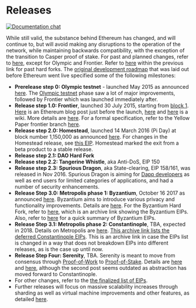 # Releases

[![Documentation chat](https://img.shields.io/badge/gitter-Docs%20chat-4AB495.svg)](https://gitter.im/ethereum/documentation)

While still valid, the substance behind Ethereum has changed, and will continue to, but will avoid making any disruptions to the operation of the network, while maintaining backwards compatibility, with the exception of the transition to Casper proof of stake. For past and planned changes, refer to [here](https://github.com/ethereum/EIPs/blob/master/README.md), except for Olympic and Frontier. Refer to [here](https://github.com/ethereum/EIPs/blob/master/README.md#past-hard-forks) within the previous link for past hard forks. The [original development roadmap](https://blog.ethereum.org/2015/03/03/ethereum-launch-process/) that was laid out before Ethereum went live specified some of the following milestones:

<!-- TODO: Update or remove -->

-   **Prerelease step 0: Olympic testnet** - launched May 2015 as announced [here](https://blog.ethereum.org/2015/05/09/olympic-frontier-pre-release/).  The [Olympic testnet](http://ethdocs.org/en/latest/introduction/olympic-testnet) phase saw a lot of major improvements, followed by Frontier which was launched immediately after. 
-   **Release step 1.0: Frontier**, launched 30 July 2015, starting from [block 1](https://etherscan.io/block/1). [Here](https://blog.ethereum.org/2015/07/27/final-steps/) is an Ethereum blog post just before the launch, [here](https://blog.ethereum.org/2015/05/02/the-end-of-the-beginning/) and [here](https://ethereum.gitbooks.io/frontier-guide/content/frontier.html) is a wiki. More details are [here](http://ethdocs.org/en/latest/introduction/history-of-ethereum.html#the-ethereum-frontier-launch). For a formal specification, refer to the Yellow Paper frontier branch [here](https://github.com/ethereum/yellowpaper/tree/frontier).
-   **Release step 2.0: Homestead**, launched 14 March 2016 (Pi Day) at block number 1,150,000 as announced [here](https://blog.ethereum.org/2016/02/29/homestead-release/). For changes in the Homestead release, see [this EIP](https://github.com/ethereum/EIPs/blob/master/EIPS/eip-2.md). Homestead marked the exit from a beta product to a stable release.
-   **Release step 2.1: DAO Hard Fork**
-   **Release step 2.2: Tangerine Whistle**, aka Anti-DoS, EIP 150
-   **Release step 2.3: Spurious Dragon**, aka State-clearing, EIP 158/161, was released in Nov 2016. Spurious Dragon is aiming for [Dapp developers](../fundamentals/dapp-developer-resources.md) as well as end users for limited categories of applications, and had a number of security enhancements.  
-   **Release Step 3.0: Metropolis phase 1: Byzantium**, October 16 2017 as announced [here](https://blog.ethereum.org/2017/10/12/byzantium-hf-announcement/). Byzantium aims to introduce various privacy and functionality improvements. Details are [here](https://github.com/ethereum/EIPs#accepted-eips-planned-for-adoption-in-the-byzantium-metropolis-hard-fork). For the Byzantium Hard Fork, refer to [here](https://web.archive.org/web/20171026151615/https://github.com/ethereum/EIPs#accepted-eips-planned-for-adoption-in-the-byzantium-metropolis-hard-fork), which is an archive link showing the Byzantium EIPs. Also, refer to [here](../roadmap/byzantium-hard-fork-changes.md) for a quick summary of Byzantium EIPs. 
-   **Release Step 3.1: Metropolis phase 2: Constantinople**, TBA, expected in 2018. Details on Metropolis are [here](https://github.com/ethereum/EIPs#deferred-eips-adoption-postponed-until-the-constantinople-metropolis-hard-fork). [This archive link lists the deferred Constantinople EIPs](https://web.archive.org/web/20180103233351/https://github.com/ethereum/EIPS#deferred-eips-adoption-postponed-until-the-constantinople-metropolis-hard-fork). This is an archive link in case the EIPs list is changed in a way that does not breakdown EIPs into different releases, as is the case up until now.
-   **Release Step Four: Serenity**, TBA. Serenity is meant to move from consensus through [Proof-of-Work](Ethash) to [Proof-of-Stake](../concepts/proof-of-stake-faqs.md). Details are [here](https://blog.ethereum.org/2016/03/05/serenity-poc2/) and [here](https://blog.ethereum.org/2015/12/24/understanding-serenity-part-i-abstraction/), although the second post seems outdated as abstraction has moved forward to Constantinople.
-   For other changes, refer to the [the finalized list of EIPs](https://github.com/ethereum/EIPS#finalized-eips-standards-that-have-been-adopted). 
-   Further releases will focus on massive scalability increases through sharding as well as virtual machine improvements and other features, as detailed [here](../concepts/wishlist.md).
